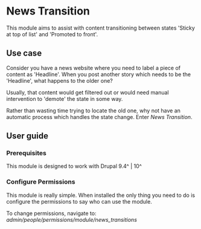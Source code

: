 # News Transition

This module aims to assist with content transitioning between states 'Sticky at top of list' and 'Promoted to front'.

## Use case
Consider you have a news website where you need to label a piece of content as 'Headline'. When you post another story which needs to be the 'Headline', what happens to the older one? 

Usually, that content would get filtered out or would need manual intervention to 'demote' the state in some way.

Rather than wasting time trying to locate the old one, why not have an automatic process which handles the state change. Enter *News Transition*.

## User guide

### Prerequisites

This module is designed to work with Drupal 9.4^ | 10^

### Configure Permissions
This module is really simple. When installed the only thing you need to do is configure the permissions to say who can use the module.

To change permissions, navigate to:
*admin/people/permissions/module/news_transitions*